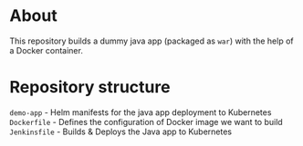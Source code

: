 # About
This repository builds a dummy java app (packaged as `war`) with the help of a Docker container.

# Repository structure
`demo-app` - Helm manifests for the java app deployment to Kubernetes
`Dockerfile` - Defines the configuration of Docker image we want to build 
`Jenkinsfile` - Builds & Deploys the Java app to Kubernetes
